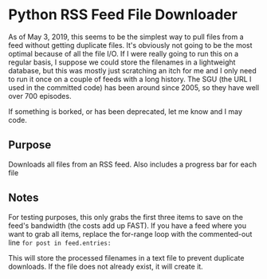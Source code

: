 # Python RSS Feed File Downloader

As of May 3, 2019, this seems to be the simplest way to pull files from a feed without getting duplicate files.  It's obviously not going to be the most optimal because of all the file I/O.  If I were really going to run this on a regular basis, I suppose we could store the filenames in a lightweight database, but this was mostly just scratching an itch for me and I only need to run it once on a couple of feeds with a long history.  The SGU (the URL I used in the committed code) has been around since 2005, so they have well over 700 episodes.

If something is borked, or has been deprecated, let me know and I may code.

## Purpose

Downloads all files from an RSS feed.  Also includes a progress bar for each file

## Notes

For testing purposes, this only grabs the first three items to save on the feed's bandwidth (the costs add up FAST).  If you have a feed where you want to grab all items, replace the for-range loop with the commented-out line `for post in feed.entries:`

This will store the processed filenames in a text file to prevent duplicate downloads.  If the file does not already exist, it will create it.